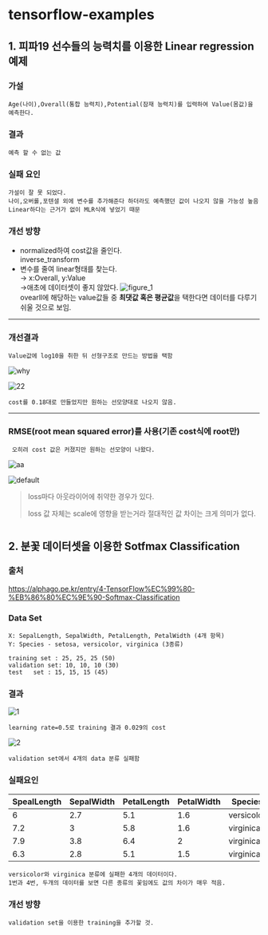 # tensorflow-examples

## 1. 피파19 선수들의 능력치를 이용한 Linear regression 예제
### 가설
    Age(나이),Overall(통합 능력치),Potential(잠재 능력치)를 입력하여 Value(몸값)을 예측한다.

### 결과
    예측 할 수 없는 값

### 실패 요인
    가설이 잘 못 되었다.
    나이,오버롤,포텐셜 외에 변수를 추가해준다 하더라도 예측했던 값이 나오지 않을 가능성 높음
    Linear하다는 근거가 없이 MLR식에 넣었기 때문

### 개선 방향
- normalized하여 cost값을 줄인다.\
inverse_transform 
- 변수를 줄여 linear형태를 찾는다.\
→ x:Overall, y:Value\
→애초에 데이터셋이 좋지 않았다.
![figure_1](https://user-images.githubusercontent.com/31649100/52390948-51809b80-2ade-11e9-82f0-2c91a2f8c9f3.png)\
ovearll에 해당하는 value값들 중 **최댓값 혹은 평균값**을 택한다면 데이터를 다루기 쉬울 것으로 보임.

---
### 개선결과
    Value값에 log10을 취한 뒤 선형구조로 만드는 방법을 택함
![why](https://user-images.githubusercontent.com/31649100/52454746-4a19ca80-2b90-11e9-8508-d3fe8d4b21aa.png)

![22](https://user-images.githubusercontent.com/31649100/52399748-7128bb80-2b00-11e9-8698-2687bbfd0914.png)

    cost를 0.18대로 만들었지만 원하는 선모양대로 나오지 않음.

---
### RMSE(root mean squared error)를 사용(기존 cost식에 root만)
     오히려 cost 값은 커졌지만 원하는 선모양이 나왔다.

![aa](https://user-images.githubusercontent.com/31649100/52455008-784bda00-2b91-11e9-821f-e5c60d54f9dc.png)

![default](https://user-images.githubusercontent.com/31649100/52454823-b399d900-2b90-11e9-94a1-1151c75fa921.png)

> loss마다 아웃라이어에 취약한 경우가 있다.
> 
> loss 값 자체는 scale에 영향을 받는거라 절대적인 값 차이는 크게 의미가 없다.

# 

## 2. 분꽃 데이터셋을 이용한 Sotfmax Classification
### 출처
 https://alphago.pe.kr/entry/4-TensorFlow%EC%99%80-%EB%86%80%EC%9E%90-Softmax-Classification

### Data Set
    X: SepalLength, SepalWidth, PetalLength, PetalWidth (4개 항목)
    Y: Species - setosa, versicolor, virginica (3종류)

    training set : 25, 25, 25 (50)
    validation set: 10, 10, 10 (30)
    test   set : 15, 15, 15 (45)

### 결과
![1](https://user-images.githubusercontent.com/31649100/52391818-93abdc00-2ae2-11e9-9ae4-e38969e4e66a.png)

    learning rate=0.5로 training 결과 0.029의 cost

![2](https://user-images.githubusercontent.com/31649100/52391784-78d96780-2ae2-11e9-8c77-2e08070f0dfa.png)

    validation set에서 4개의 data 분류 실패함

### 실패요인
SpealLength|SepalWidth|PetalLength|PetalWidth|Species
-|-|-|-|-
6|2.7|5.1|1.6|versicolor
7.2|3|5.8|1.6|virginica
7.9|3.8|6.4|2|virginica
6.3|2.8|5.1|1.5|virginica

    versicolor와 virginica 분류에 실패한 4개의 데이터이다.
    1번과 4번, 두개의 데이터를 보면 다른 종류의 꽃임에도 값의 차이가 매우 적음.

### 개선 방향
    validation set을 이용한 training을 추가할 것.



